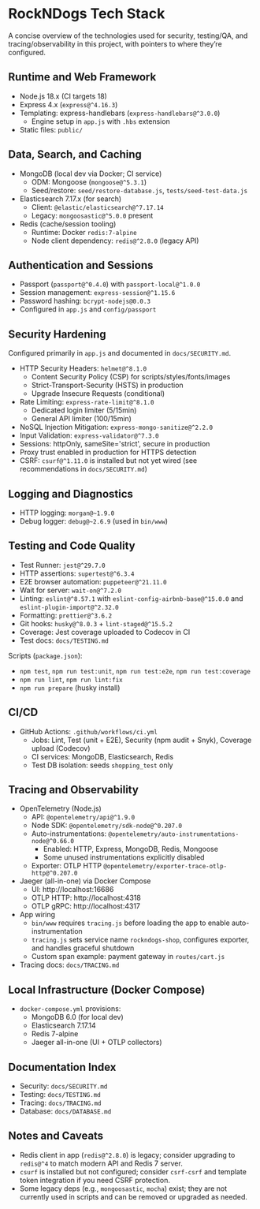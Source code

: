 # RockNDogs Tech Stack

A concise overview of the technologies used for security, testing/QA, and tracing/observability in this project, with pointers to where they’re configured.

## Runtime and Web Framework

- Node.js 18.x (CI targets 18)
- Express 4.x (`express@^4.16.3`)
- Templating: express-handlebars (`express-handlebars@^3.0.0`)
  - Engine setup in `app.js` with `.hbs` extension
- Static files: `public/`

## Data, Search, and Caching

- MongoDB (local dev via Docker; CI service)
  - ODM: Mongoose (`mongoose@^5.3.1`)
  - Seed/restore: `seed/restore-database.js`, `tests/seed-test-data.js`
- Elasticsearch 7.17.x (for search)
  - Client: `@elastic/elasticsearch@^7.17.14`
  - Legacy: `mongoosastic@^5.0.0` present
- Redis (cache/session tooling)
  - Runtime: Docker `redis:7-alpine`
  - Node client dependency: `redis@^2.8.0` (legacy API)

## Authentication and Sessions

- Passport (`passport@^0.4.0`) with `passport-local@^1.0.0`
- Session management: `express-session@^1.15.6`
- Password hashing: `bcrypt-nodejs@0.0.3`
- Configured in `app.js` and `config/passport`

## Security Hardening

Configured primarily in `app.js` and documented in `docs/SECURITY.md`.

- HTTP Security Headers: `helmet@^8.1.0`
  - Content Security Policy (CSP) for scripts/styles/fonts/images
  - Strict-Transport-Security (HSTS) in production
  - Upgrade Insecure Requests (conditional)
- Rate Limiting: `express-rate-limit@^8.1.0`
  - Dedicated login limiter (5/15min)
  - General API limiter (100/15min)
- NoSQL Injection Mitigation: `express-mongo-sanitize@^2.2.0`
- Input Validation: `express-validator@^7.3.0`
- Sessions: httpOnly, sameSite='strict', secure in production
- Proxy trust enabled in production for HTTPS detection
- CSRF: `csurf@^1.11.0` is installed but not yet wired (see recommendations in `docs/SECURITY.md`)

## Logging and Diagnostics

- HTTP logging: `morgan@~1.9.0`
- Debug logger: `debug@~2.6.9` (used in `bin/www`)

## Testing and Code Quality

- Test Runner: `jest@^29.7.0`
- HTTP assertions: `supertest@^6.3.4`
- E2E browser automation: `puppeteer@^21.11.0`
- Wait for server: `wait-on@^7.2.0`
- Linting: `eslint@^8.57.1` with `eslint-config-airbnb-base@^15.0.0` and `eslint-plugin-import@^2.32.0`
- Formatting: `prettier@^3.6.2`
- Git hooks: `husky@^8.0.3` + `lint-staged@^15.5.2`
- Coverage: Jest coverage uploaded to Codecov in CI
- Test docs: `docs/TESTING.md`

Scripts (`package.json`):
- `npm test`, `npm run test:unit`, `npm run test:e2e`, `npm run test:coverage`
- `npm run lint`, `npm run lint:fix`
- `npm run prepare` (husky install)

## CI/CD

- GitHub Actions: `.github/workflows/ci.yml`
  - Jobs: Lint, Test (unit + E2E), Security (npm audit + Snyk), Coverage upload (Codecov)
  - CI services: MongoDB, Elasticsearch, Redis
  - Test DB isolation: seeds `shopping_test` only

## Tracing and Observability

- OpenTelemetry (Node.js)
  - API: `@opentelemetry/api@^1.9.0`
  - Node SDK: `@opentelemetry/sdk-node@^0.207.0`
  - Auto-instrumentations: `@opentelemetry/auto-instrumentations-node@^0.66.0`
    - Enabled: HTTP, Express, MongoDB, Redis, Mongoose
    - Some unused instrumentations explicitly disabled
  - Exporter: OTLP HTTP `@opentelemetry/exporter-trace-otlp-http@^0.207.0`
- Jaeger (all-in-one) via Docker Compose
  - UI: http://localhost:16686
  - OTLP HTTP: http://localhost:4318
  - OTLP gRPC: http://localhost:4317
- App wiring
  - `bin/www` requires `tracing.js` before loading the app to enable auto-instrumentation
  - `tracing.js` sets service name `rockndogs-shop`, configures exporter, and handles graceful shutdown
  - Custom span example: payment gateway in `routes/cart.js`
- Tracing docs: `docs/TRACING.md`

## Local Infrastructure (Docker Compose)

- `docker-compose.yml` provisions:
  - MongoDB 6.0 (for local dev)
  - Elasticsearch 7.17.14
  - Redis 7-alpine
  - Jaeger all-in-one (UI + OTLP collectors)

## Documentation Index

- Security: `docs/SECURITY.md`
- Testing: `docs/TESTING.md`
- Tracing: `docs/TRACING.md`
- Database: `docs/DATABASE.md`

## Notes and Caveats

- Redis client in app (`redis@^2.8.0`) is legacy; consider upgrading to `redis@^4` to match modern API and Redis 7 server.
- `csurf` is installed but not configured; consider `csrf-csrf` and template token integration if you need CSRF protection.
- Some legacy deps (e.g., `mongoosastic`, `mocha`) exist; they are not currently used in scripts and can be removed or upgraded as needed.
